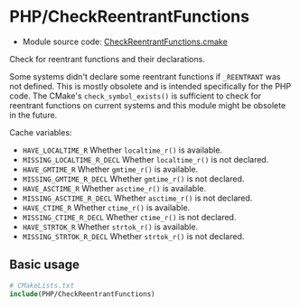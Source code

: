 <!-- This is auto-generated file. -->
# PHP/CheckReentrantFunctions

* Module source code: [CheckReentrantFunctions.cmake](https://github.com/petk/php-build-system/blob/master/cmake/cmake/modules/PHP/CheckReentrantFunctions.cmake)

Check for reentrant functions and their declarations.

Some systems didn't declare some reentrant functions if `_REENTRANT` was not
defined. This is mostly obsolete and is intended specifically for the PHP code.
The CMake's `check_symbol_exists()` is sufficient to check for reentrant
functions on current systems and this module might be obsolete in the future.

Cache variables:

* `HAVE_LOCALTIME_R`
    Whether `localtime_r()` is available.
* `MISSING_LOCALTIME_R_DECL`
    Whether `localtime_r()` is not declared.
* `HAVE_GMTIME_R`
    Whether `gmtime_r()` is available.
* `MISSING_GMTIME_R_DECL`
    Whether `gmtime_r()` is not declared.
* `HAVE_ASCTIME_R`
    Whether `asctime_r()` is available.
* `MISSING_ASCTIME_R_DECL`
    Whether `asctime_r()` is not declared.
* `HAVE_CTIME_R`
    Whether `ctime_r()` is available.
* `MISSING_CTIME_R_DECL`
    Whether `ctime_r()` is not declared.
* `HAVE_STRTOK_R`
    Whether `strtok_r()` is available.
* `MISSING_STRTOK_R_DECL`
    Whether `strtok_r()` is not declared.

## Basic usage

```cmake
# CMakeLists.txt
include(PHP/CheckReentrantFunctions)
```
